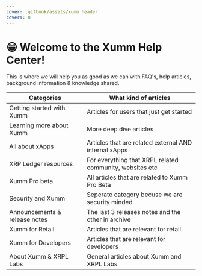 ```yaml
---
cover: .gitbook/assets/xumm header
coverY: 0
---
```


# 😁 Welcome to the Xumm Help Center!

This is where we will help you as good as we can with FAQ's, help articles, background information & knowledge shared.

| **Categories**                | **What kind of articles**                                |
| ----------------------------- | -------------------------------------------------------- |
| Getting started with Xumm     | Articles for users that just get started                 |
| Learning more about Xumm      | More deep dive articles                                  |
| All about xApps               | Articles that are related external AND internal xApps    |
| XRP Ledger resources          | For everything that XRPL related community, websites etc |
| Xumm Pro beta                 | All articles that are related to Xumm Pro Beta           |
| Security and Xumm             | Seperate category becuse we are security minded          |
| Announcements & release notes | The last 3 releases notes and the other in archive       |
| Xumm for Retail               | Articles that are relevant for retail                    |
| Xumm for Developers           | Articles that are relevant for developers                |
| About Xumm & XRPL Labs        | General articles about Xumm and XRPL Labs                |







